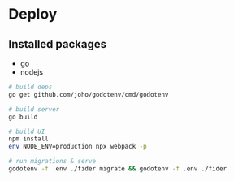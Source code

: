 # Deploy

## Installed packages
- go
- nodejs

```bash
# build deps
go get github.com/joho/godotenv/cmd/godotenv

# build server
go build

# build UI
npm install
env NODE_ENV=production npx webpack -p

# run migrations & serve
godotenv -f .env ./fider migrate && godotenv -f .env ./fider
```
